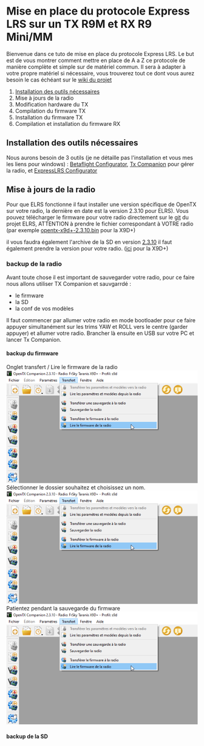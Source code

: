 # Mise en place du protocole Express LRS sur un TX R9M et RX R9 Mini/MM

Bienvenue dans ce tuto de mise en place du protocole Express LRS. 
Le but est de vous montrer comment mettre en place de A a Z ce protocole 
de manière complète et simple sur de matériel commun. Il sera à adapter
à votre propre matériel si nécessaire, vous trouverez tout ce dont vous aurez
besoin le cas échéant sur le [wiki du projet](https://github.com/ExpressLRS/ExpressLRS/wiki)

1. [Installation des outils nécessaires](https://github.com/albebert/how-to-ELRS/blob/main/full%20setup%20ELRS.md#installation-des-outils-n%C3%A9cessaires)
2. Mise à jours de la radio
3. Modification hardware du TX
4. Compilation du firmware TX
5. Installation du firmware TX
6. Compilation et installation du firmware RX


## Installation des outils nécessaires

Nous aurons besoin de 3 outils (je ne détaille pas l'installation et vous mes les liens pour windows) : [Betaflight Configurator](https://github.com/betaflight/betaflight-configurator/releases/download/10.7.0/betaflight-configurator-installer_10.7.0_win32.exe),
[Tx Companion](https://downloads.open-tx.org/2.3/release/companion/windows/companion-windows-2.3.10.exe) pour gérer la radio, et [ExpressLRS Configurator](https://github.com/ExpressLRS/ExpressLRS-Configurator/releases/download/v0.4.11/ExpressLRS-Configurator-Setup-0.4.11.exe)

## Mise à jours de la radio

Pour que ELRS fonctionne il faut installer une version spécifique de OpenTX sur votre radio, la dernière en date est la version 2.3.10 pour ELRS).
Vous pouvez télécharger le firmware pour votre radio directement sur le [git](https://github.com/ExpressLRS/ExpressLRS/tree/master/OpenTX) du projet ELRS, ATTENTION à prendre le fichier correspondant à VOTRE radio (par exemple [opentx-x9d+-2.3.10.bin](https://github.com/ExpressLRS/ExpressLRS/blob/master/OpenTX/opentx-x9d%2B-2.3.10.bin) pour la X9D+)

il vous faudra également l'archive de la SD en version [2.3.10](https://downloads.open-tx.org/2.3/release/sdcard/) il faut également prendre la version pour votre radio. ([ici](https://downloads.open-tx.org/2.3/release/sdcard/opentx-x9d%2B/sdcard-212x64-2.3V0035.zip) pour la X9D+)

### backup de la radio

Avant toute chose il est important de sauvegarder votre radio, pour ce faire nous allons utiliser TX Companion et sauvgarrdé :
- le firmware
- la SD
- la conf de vos modèles

Il faut commencer par allumer votre radio en mode bootloader pour ce faire appuyer simultanément sur les trims YAW et ROLL vers le centre (garder appuyer) et allumer votre radio. Brancher là ensuite en USB sur votre PC et lancer Tx Companion.

#### backup du firmware
Onglet transfert / Lire le firmware de la radio
<img src="https://github.com/albebert/how-to-ELRS/blob/main/imgs/backup_radio_firmware.png"/>
Sélectionner le dossier souhaitez et choisissez un nom.
<img src="https://github.com/albebert/how-to-ELRS/blob/main/imgs/backup_radio_firmware.png"/>
Patientez pendant la sauvegarde du firmware
<img src="https://github.com/albebert/how-to-ELRS/blob/main/imgs/backup_radio_firmware.png"/>

#### backup de la SD

